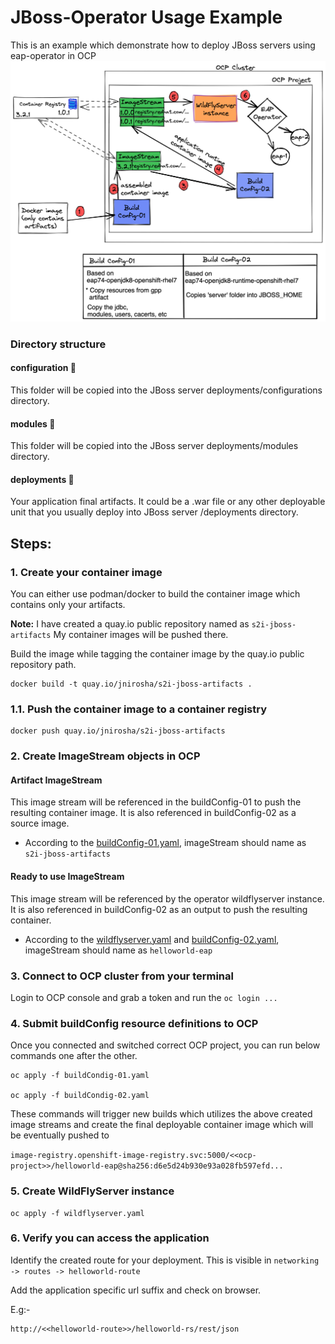# JBoss-Operator Usage Example
This is an example which demonstrate how to deploy JBoss servers using eap-operator in OCP
![](./docs/overview.png)

### Directory structure 

#### configuration 📁

This folder will be copied into the JBoss server deployments/configurations directory.

#### modules 📁

This folder will be copied into the JBoss server deployments/modules directory.

#### deployments 📁

Your application final artifacts. It could be a .war file or any other deployable unit that you usually deploy into
JBoss server /deployments directory.


## Steps:

### 1. Create your container image
You can either use podman/docker to build the container image
which contains only your artifacts.

**Note:** I have created a quay.io public repository named as `s2i-jboss-artifacts`
My container images will be pushed there.

Build the image while tagging the container image by the quay.io public repository path.
```
docker build -t quay.io/jnirosha/s2i-jboss-artifacts . 
```

### 1.1. Push the container image to a container registry
```
docker push quay.io/jnirosha/s2i-jboss-artifacts
```

### 2. Create ImageStream objects in OCP
#### Artifact ImageStream

This image stream will be referenced in the buildConfig-01 to push the resulting container image.
It is also referenced in buildConfig-02 as a source image.

- According to the [buildConfig-01.yaml](https://github.com/JudeNiroshan/jboss-operator-usage-example/blob/089f07cd24959558bc716604ce3ba2da8758cbd1/buildConfig-01.yaml#L34), imageStream should name as `s2i-jboss-artifacts`

#### Ready to use ImageStream

This image stream will be referenced by the operator wildflyserver instance. It is also
referenced in buildConfig-02 as an output to push the resulting container.

- According to the [wildflyserver.yaml](https://github.com/JudeNiroshan/jboss-operator-usage-example/blob/79d83ef4ec136fe5d84d23acb98eee17100cbdb4/wildflyserver.yaml#L6) and [buildConfig-02.yaml](https://github.com/JudeNiroshan/jboss-operator-usage-example/blob/1f620cbbe226c6d96dbc6055841eb2121508cc59/buildConfig-02.yaml#L9), imageStream should name as `helloworld-eap`

### 3. Connect to OCP cluster from your terminal
Login to OCP console and grab a token and run the `oc login ...`

### 4. Submit buildConfig resource definitions to OCP

Once you connected and switched correct OCP project, you can 
run below commands one after the other.

```
oc apply -f buildCondig-01.yaml

oc apply -f buildCondig-02.yaml
```

These commands will trigger new builds which utilizes the above 
created image streams and create the final deployable container image
which will be eventually pushed to

`image-registry.openshift-image-registry.svc:5000/<<ocp-project>>/helloworld-eap@sha256:d6e5d24b930e93a028fb597efd...`

### 5. Create WildFlyServer instance

```
oc apply -f wildflyserver.yaml
```

### 6. Verify you can access the application

Identify the created route for your deployment. This is visible 
in `networking -> routes -> helloworld-route`

Add the application specific url suffix and check on browser.

E.g:-
```
http://<<helloworld-route>>/helloworld-rs/rest/json
```
